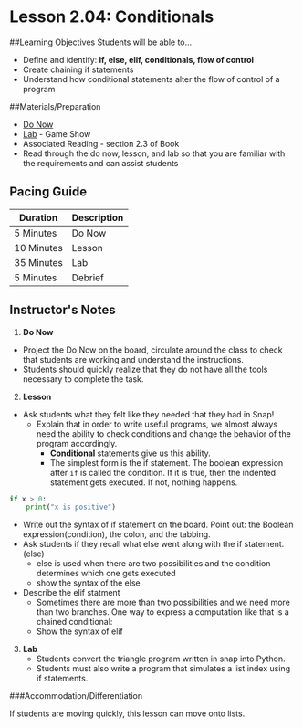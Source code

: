 # Lesson 2.04: Conditionals

##Learning Objectives
Students will be able to... 
* Define and identify: **if, else, elif, conditionals, flow of control** 
* Create chaining if statements
* Understand how conditional statements alter the flow of control of a program

##Materials/Preparation
* [Do Now]
* [Lab] - Game Show
* Associated Reading - section 2.3 of Book
* Read through the do now, lesson, and lab so that you are familiar with the requirements and can assist students

## Pacing Guide
| **Duration**   | **Description** |
| ---------- | ----------- |
| 5 Minutes  | Do Now      |
| 10 Minutes | Lesson      |
| 35 Minutes | Lab         |
| 5 Minutes | Debrief  |

## Instructor's Notes
1. **Do Now** 
  * Project the Do Now on the board, circulate around the class to check that students are working and understand the instructions. 
  * Students should quickly realize that they do not have all the tools necessary to complete the task.
  
2. **Lesson**
  * Ask students what they felt like they needed that they had in Snap!
    * Explain that in order to write useful programs, we almost always need the ability to check conditions and change the behavior of the program accordingly. 
        * **Conditional** statements give us this ability. 
        * The simplest form is the if statement. The boolean expression after `if` is called the condition. If it is true, then the indented statement gets executed. If not, nothing happens.
```python
if x > 0: 
    print("x is positive")
```
  * Write out the syntax of if statement on the board. Point out: the Boolean expression(condition), the colon, and the tabbing. 
  * Ask students if they recall what else went along with the if statement.(else) 
    * else is used when there are two possibilities and the condition determines which one gets executed
    * show the syntax of the else
  * Describe the elif statment
    * Sometimes there are more than two possibilities and we need more than two branches. One way to express a computation like that is a chained conditional:
    * Show the syntax of elif
3. **Lab**
    * Students convert the triangle program written in snap into Python. 
    * Students must also write a program that simulates a list index using if statements. 

###Accommodation/Differentiation

If students are moving quickly, this lesson can move onto lists. 

[Do Now]:do_now.md
[Lab]:lab.md